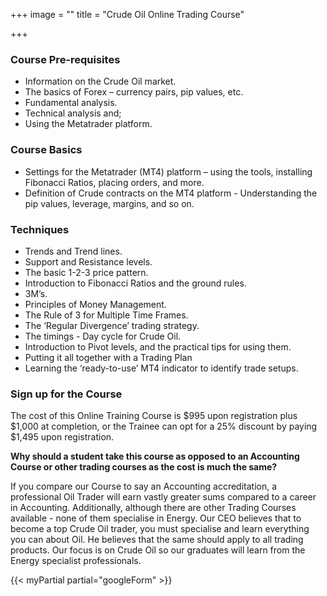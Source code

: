 +++
image = ""
title = "Crude Oil Online Trading Course"

+++
### **Course Pre-requisites**

* Information on the Crude Oil market.
* The basics of Forex – currency pairs, pip values, etc.
* Fundamental analysis.
* Technical analysis and;
* Using the Metatrader platform.

### **Course Basics**

* Settings for the Metatrader (MT4) platform – using the tools, installing Fibonacci Ratios, placing orders, and more.
* Definition of Crude contracts on the MT4 platform - Understanding the pip values, leverage, margins, and so on.

### **Techniques**

* Trends and Trend lines.
* Support and Resistance levels.
* The basic 1-2-3 price pattern.
* Introduction to Fibonacci Ratios and the ground rules.
* 3M’s.
* Principles of Money Management.
* The Rule of 3 for Multiple Time Frames.
* The ‘Regular Divergence’ trading strategy.
* The timings - Day cycle for Crude Oil.
* Introduction to Pivot levels, and the practical tips for using them.
* Putting it all together with a Trading Plan
* Learning the ‘ready-to-use’ MT4 indicator to identify trade setups.

### **Sign up for the Course**

The cost of this Online Training Course is $995 upon registration plus $1,000 at completion, or the Trainee can opt for a 25% discount by paying $1,495 upon registration.

**Why should a student take this course as opposed to an Accounting Course or other trading courses as the cost is much the same?**

If you compare our Course to say an Accounting accreditation, a professional Oil Trader will earn vastly greater sums compared to a career in Accounting. Additionally, although there are other Trading Courses available - none of them specialise in Energy. Our CEO believes that to become a top Crude Oil trader, you must specialise and learn everything you can about Oil. He believes that the same should apply to all trading products. Our focus is on Crude Oil so our graduates will learn from the Energy specialist professionals.

{{< myPartial partial="googleForm" >}}